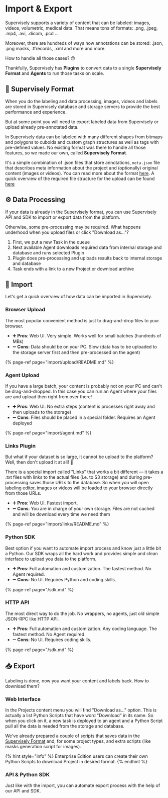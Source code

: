 # Import & Export

Supervisely supports a variety of content that can be labeled: images, videos, volumetric, medical data. That means tons of formats: .png, .jpeg, .mp4, .avi, .dicom, .pcd ... 

Moreover, there are hundreds of ways how annotations can be stored: .json, .png masks, .tfrecords, .xml and more and more.

How to handle all those cases? 😓

Thankfully, Supervisely has **Plugins** to convert data to a single **Supervisely Format** and **Agents** to run those tasks on scale.

## 🤖 Supervisely Format

When you do the labeling and data processing, images, videos and labels are stored in Supervisely database and storage servers to provide the best performance and experience.

But at some point you will need to export labeled data from Supervisely or upload already pre-annotated data.

In Supervisely data can be labeled with many different shapes from bitmaps and polygons to cuboids and custom graph structures as well as tags with pre-defined values. No existing format was there to handle all those features, so we made our own, called **Supervisely Format**.

It's a simple combination of .json files that store annotations, `meta.json` file that describes meta information about the project and (optionally) original content (images or videos). You can read more about the format [here](./Annotation-JSON-format/00_ann_format_navi.md). A quick overview of the required file structure for the upload can be found [here](./import/formats/supervisely.md)

## ⚙ Data Processing

If your data is already in the Supervisely format, you can use Supervisely API and SDK to import or export data from the platform.

Otherwise, some pre-processing may be required. What happens underhood when you upload files or click "Download as..."?

1. First, we put a new Task in the queue
2. Next available Agent downloads required data from internal storage and database and runs selected Plugin
3. Plugin does pre-processing and uploads results back to internal storage and database
4. Task ends with a link to a new Project or download archive

## 📂 Import

Let's get a quick overview of how data can be imported in Supervisely.

### Browser Upload

The most popular convenient method is just to drag-and-drop files to your browser.

- ➕ **Pros**: Web UI. Very simple. Works well for small batches (hundreds of MBs)
- ➖ **Cons**: Data should be on your PC. Slow (data has to be uploaded to the storage server first and then pre-processed on the agent)

{% page-ref page="import/upload/README.md" %}

### Agent Upload

If you have a large batch, your content is probably not on your PC and can't be drag-and-dropped. In this case you can run an Agent where your files are and upload then right from over there!

- ➕ **Pros**: Web UI. No extra steps (content is processes right away and then uploads to the storage)
- ➖ **Cons**: Files should be placed in a special folder. Requires an Agent deployed

{% page-ref page="import/agent.md" %}

### Links Plugin

But what if your dataset is so large, it cannot be upload to the platform? Well, then don't upload it at all! 🙂

There is a special import called "Links" that works a bit different — it takes a .txt files with links to the actual files (i.e. to S3 storage) and during pre-processing saves those URLs to the database. So when you will open labeling editor, images or videos will be loaded to your browser directly from those URLs.

- ➕ **Pros**: Web UI. Fastest import.
- ➖ **Cons**: You are in charge of your own storage. Files are not cached and will be download every time we need them

{% page-ref page="import/links/README.md" %}

### Python SDK

Best option if you want to automate import process and know just a little bit a Python. Our SDK wraps all the hard work and provides simple and clean interface to upload you data to the platform.

- ➕ **Pros**: Full automation and customization. The fastest method. No Agent required.
- ➖ **Cons**: No UI. Requires Python and coding skills.

{% page-ref page="/sdk.md" %}

### HTTP API

The most direct way to do the job. No wrappers, no agents, just old simple JSON-RPC like HTTP API.

- ➕ **Pros**: Full automation and customization. Any coding language. The fastest method. No Agent required.
- ➖ **Cons**: No UI. Requires coding skills.

{% page-ref page="/sdk.md" %}

## 📥 Export

Labeling is done, now you want your content and labels back. How to download them?

### Web Interface

In the Projects content menu you will find "Download as..." option. This is actually a list Python Scripts that have word "Download" in its name. So when you click on it, a new task is deployed to an agent and a Python Script pull all the data is needed from the storage and database.

We've already prepared a couple of scripts that saves data in the [Supervisely Format](supervisely-format.md) and, for some project types, and extra scripts (like masks generation script for images).

{% hint style="info" %}
Enterprise Edition users can create their own Python Scripts to download Project in desired format.
{% endhint %}

### API & Python SDK

Just like with the import, you can automate export process with the help of our API and SDK.
